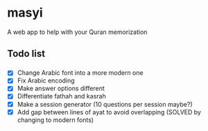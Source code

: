 # masyi
A web app to help with your Quran memorization

## Todo list
### 
- [x] Change Arabic font into a more modern one
- [x] Fix Arabic encoding
- [x] Make answer options different
- [x] Differentiate fathah and kasrah
- [x] Make a session generator (10 questions per session maybe?)
- [x] Add gap between lines of ayat to avoid overlapping (SOLVED by changing to modern fonts)
